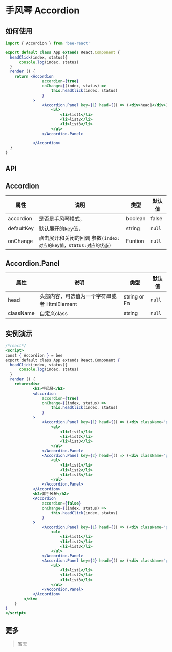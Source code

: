 # 手风琴 Accordion

## 如何使用
```jsx
import { Accordion } from 'bee-react'

export default class App extends React.Component {
  headClick(index, status){
      console.log(index, status)
  }
  render () {
    return <Accordion
                accordion={true}
                onChange={(index, status) =>
                    this.headClick(index, status)
                }
            >
                <Accordion.Panel key={1} head={() => (<div>head1</div>)}>
                    <ul>
                        <li>list1</li>
                        <li>list2</li>
                        <li>list3</li>
                    </ul>
                </Accordion.Panel>

            </Accordion>
  }
}
```


## API
## Accordion
|   属性   |                       说明                         |  类型   |   默认值    |
| -------- | ------------------------------------------------ | ------- | ----------- |
| accordion | 是否是手风琴模式，                                              | boolean  | false |
| defaultKey | 默认展开的key值，                                              | string  | ``null``  |
| onChange | 点击展开和关闭的回调    参数``(index:对应的key值，status:对应的状态)``| Funtion | ``null`` |

## Accordion.Panel
|   属性   |                       说明                       |  类型   |   默认值    |
| -------- | ------------------------------------------------ | ------- | ----------- |
| head | 头部内容，可选值为一个字符串或者 HtmlElement              | string or Fn  | ``null`` |
| className | 自定义class                                      | string  | ``null`` |


## 实例演示
```jsx
/*react*/
<script>
const { Accordion } = bee
export default class App extends React.Component {
  headClick(index, status){
      console.log(index, status)
  }
  render () {
    return<div>
            <h2>手风琴</h2>
            <Accordion
                accordion={true}
                onChange={(index, status) =>
                    this.headClick(index, status)
                }
            >
                <Accordion.Panel key={1} head={() => (<div className="primary-btn">head1</div>)}>
                    <ul>
                        <li>list1</li>
                        <li>list2</li>
                        <li>list3</li>
                    </ul>
                </Accordion.Panel>
                <Accordion.Panel key={2} head={() => (<div className="primary-btn">head2</div>)}>
                    <ul>
                        <li>list1</li>
                        <li>list2</li>
                        <li>list3</li>
                    </ul>
                </Accordion.Panel>
            </Accordion>
            <h2>非手风琴</h2>
            <Accordion
                accordion={false}
                onChange={(index, status) =>
                    this.headClick(index, status)
                }
            >
                <Accordion.Panel key={1} head={() => (<div className="primary-btn">head1</div>)}>
                    <ul>
                        <li>list1</li>
                        <li>list2</li>
                        <li>list3</li>
                    </ul>
                </Accordion.Panel>
                <Accordion.Panel key={2} head={() => (<div className="primary-btn">head2</div>)}>
                    <ul>
                        <li>list1</li>
                        <li>list2</li>
                        <li>list3</li>
                    </ul>
                </Accordion.Panel>
            </Accordion>
        </div>
    }
}
</script>
```


## 更多
   >   暂无
<!-- [Storybook - 基础元素 / 按钮 Button](./storybook/?selectedKind=基础元素 / 按钮 Button ":ignore") -->
